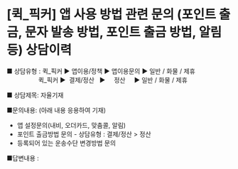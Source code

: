 # [퀵_픽커] 앱 사용 방법 관련 문의 (포인트 출금, 문자 발송 방법, 포인트 출금 방법, 알림 등) 상담이력

■ 상담유형 : 퀵\_픽커 ▶ 앱이용/정책 ▶ 앱이용문의 ▶ 일반 / 화물 / 제휴  
                  퀵\_픽커 ▶  결제/정산   ▶     정산     ▶ 일반 / 화물 / 제휴

■ 상담제목: 자율기재

■문의내용: (아래 내용 응용하여 기재)  
- 앱 설정문의(내비, 오더카드, 맞춤콜, 알림)  
- 포인트 출금방법 문의 - 상담유형 : 결제/정산 > 정산  
- 등록되어 있는 운송수단 변경방법 문의

■답변내용 :
